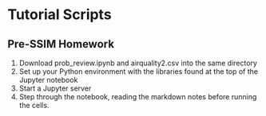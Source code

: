 # Tutorial Scripts

## Pre-SSIM Homework
1. Download prob_review.ipynb and airquality2.csv into the same directory
2. Set up your Python environment with the libraries found at the top of the Jupyter notebook
3. Start a Jupyter server
4. Step through the notebook, reading the markdown notes before running the cells. 
